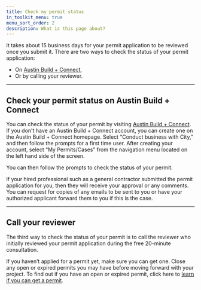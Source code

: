 ```yaml
---
title: Check my permit status
in_toolkit_menu: true
menu_sort_order: 2
description: What is this page about?
---
```



It takes about 15 business days for your permit application to be reviewed once you submit it. There are two ways to check the status of your permit application:

* On [Austin Build + Connect](https://abc.austintexas.gov/web/permit/index),
* Or by calling your reviewer.

---

## Check your permit status on Austin Build + Connect

You can check the status of your permit by visiting [Austin Build + Connect](https://abc.austintexas.gov/web/permit/index). If you don't have an Austin Build + Connect account, you can create one on the Austin Build + Connect homepage. Select “Conduct business with City,” and then follow the prompts for a first time user. After creating your account, select “My Permits/Cases” from the navigation menu located on the left hand side of the screen.

You can then follow the prompts to check the status of your permit.

If your hired professional such as a general contractor submitted the permit application for you, then they will receive your approval or any comments. You can request for copies of any emails to be sent to you or have your authorized applicant forward them to you if this is the case.

---

## Call your reviewer

The third way to check the status of your permit is to call the reviewer who initially reviewed your permit application during the free 20-minute consultation.&nbsp;&nbsp;

If you haven’t applied for a permit yet, make sure you can get one. Close any open or expired permits you may have before moving forward with your project. To find out if you have an open or expired permit, click here to [learn if you can get a permit](/residential-toolkit/can-i-get-a-permit/).
